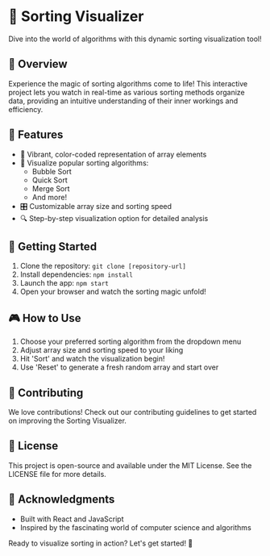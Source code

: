 # 🔄 Sorting Visualizer

Dive into the world of algorithms with this dynamic sorting visualization tool!

## 🌟 Overview

Experience the magic of sorting algorithms come to life! This interactive project lets you watch in real-time as various sorting methods organize data, providing an intuitive understanding of their inner workings and efficiency.

## 🚀 Features

- 🎨 Vibrant, color-coded representation of array elements
- 🔢 Visualize popular sorting algorithms:
  - Bubble Sort
  - Quick Sort
  - Merge Sort
  - And more!
- 🎛️ Customizable array size and sorting speed
- 🔍 Step-by-step visualization option for detailed analysis

## 🏁 Getting Started

1. Clone the repository: `git clone [repository-url]`
2. Install dependencies: `npm install`
3. Launch the app: `npm start`
4. Open your browser and watch the sorting magic unfold!

## 🎮 How to Use

1. Choose your preferred sorting algorithm from the dropdown menu
2. Adjust array size and sorting speed to your liking
3. Hit 'Sort' and watch the visualization begin!
4. Use 'Reset' to generate a fresh random array and start over

## 🤝 Contributing

We love contributions! Check out our contributing guidelines to get started on improving the Sorting Visualizer.

## 📄 License

This project is open-source and available under the MIT License. See the LICENSE file for more details.

## 🙏 Acknowledgments

- Built with React and JavaScript
- Inspired by the fascinating world of computer science and algorithms

Ready to visualize sorting in action? Let's get started! 🚀
